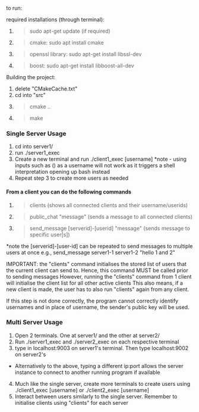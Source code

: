 to run:

required installations (through terminal):
1. > sudo apt-get update (if required)
2. > cmake: sudo apt install cmake
3. > openssl library: sudo apt-get install libssl-dev
4. > boost: sudo apt-get install libboost-all-dev


Building the project:

1. delete "CMakeCache.txt"
2. cd into "src"
3. > cmake ..
4. > make



### Single Server Usage
1. cd into server1/
2. run ./server1_exec
3. Create a new terminal and run ./client1_exec [username] 
*note - using inputs such as () as a username will not work as it triggers a shell interpretation opening up bash instead  
4. Repeat step 3 to create more users as needed


#### From a client you can do the following commands
1. > clients (shows all connected clients and their username/userids)
2. > public_chat "message"  (sends a message to all connected clients)
3. > send_message [serverid]-[userid] "message" (sends message to specific user[s])


*note the [serverid]-[user-id] can be repeated to send messages to multiple users at once
e.g., send_message server1-1 server1-2 "hello 1 and 2"

IMPORTANT:
the "clients" command initialises the stored list of users that the current client can send to.
Hence, this command MUST be called prior to sending messages
However, running the "clients" command from 1 client will initialise the client list for all other active clients
This also means, if a new client is made, the user has to also run "clients" again from any client.

If this step is not done correctly, the program cannot correctly identify usernames and in place of username, the sender's public key will be used.

### Multi Server Usage
1. Open 2 terminals. One at server1/ and the other at server2/
2. Run ./server1_exec and ./server2_exec on each respective terminal
3. type in localhost:9003 on server1's terminal. Then type localhost:9002 on server2's

* Alternatively to the above, typing a different ip:port allows the server instance to connect to another running program if available

4. Much like the single server, create more terminals to create users using ./client1_exec [username] or ./client2_exec [username]
5. Interact between users similarly to the single server. Remember to initialise clients using "clients" for each server



